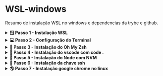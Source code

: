 # WSL-windows

Resumo de instalação WSL no windows e dependencias da trybe e github.

<details>
<summary><strong>🪟 Passo 1 - Instalação WSL</strong></summary>

1º Abra o Windows PowerShell como ADM e execute o comando:

```wsl
wsl --install
```

2º Enquanto instala o WSL abra o Microsoft Store e procure pelo aplicativo:

```terminal
Windows terminal
```

  <details>
    <summary>Imagem do aplicativo - Windows terminal</summary>
    <img src="./images/windows-terminal.png" />
  </details>

- Em seguida instale o aplicativo Windows terminal

3º Quando o WSL for instalado reinicie o computador!

4º Após reiniciar vai aparecer um terminal pedindo para criar um usuario linux, você digita o nome do usuario e a senha para criar, e pronto você já esta com o linux instalado via WSL.

</details>

<details>
<summary><strong>💻 Passo 2 - Configuração do Terminal</strong></summary>

1º Abra o Windows terminal, digitando na barra de pesquisa do windows - "Terminal".

2º Va nas configurações e deixe igual a imagem abaixo

- Em inicialização

<img src="./images/windows-terminal-config.png" />

</details>

<details>
<summary><strong>💚 Passo 3 - Instalação do Oh My Zsh </strong></summary>

1º Abra o terminal do Ubuntu e instale o zsh:

```zsh
sudo apt-get install zsh
```

2º Feche o terminal e abra um novo terminal e instale o Oh My Zsh:

- wget

```wget
install wget
```

```my zsh
sh -c "$(wget -O- https://raw.githubusercontent.com/ohmyzsh/ohmyzsh/master/tools/install.sh)"
```

</details>

<details>
<summary><strong>📇 Passo 4 - Instalação do vscode com code .</strong></summary>

1º Abra o Microsoft Store e procure por vscode:

- OBS: "A instalação tem que ser pela Microsoft Store"

2º Abra um novo terminal do Ubunto e digite o comando abaixo para abrir o vscode da pasta atual:

```code
code .
```

</details>

<details>
<summary><strong>📗 Passo 5 - Instalação do Node com NVM</strong></summary>

1º Abra o terminal do Ubunto e digite o comando abaixo para instalar o NVM:

```nvm
wget -qO- https://raw.githubusercontent.com/nvm-sh/nvm/v0.39.2/install.sh | bash
```

2º Abra uma nova janela do terminal para utilizar os comandos do NVM e digite o comando abaixo para instalar a versão mais atual do node;

```node atual
nvm install lts/
```

3º Em seguida para instalar a versão do node para os projetos da trybe digite o comando abaixo:

```node v16
nvm install 16
```

</details>

<details>
<summary><strong>🔑 Passo 6 - Instalação da chave ssh </strong></summary>

1º Abra o terminal do Ubunto e digite o comando abaixo para instalar uma nova chave publica:

- OBS: onde está escrito "your_email@example.com" é para digitar seu email do github.

```criando key
ssh-keygen -t ed25519 -C "your_email@example.com"
```

- ENTER;
- DIGITE UMA SENHA QUE VOCÊ LEMBRE;
- DIGITE A SENHA NOVAMENTE NOVAMENTE;

2º Agora vamos adicionar a chave criada para o github, no terminal digite o comando abaixo Copie a chave pública SSH para sua área de transferência.

```chave pub
cat ~/.ssh/id_ed25519.pub
```

3º No canto superior direito de qualquer página do github, clique na foto do seu perfil e em Configurações.

<img src="./images/userbar-account-settings.png" width="150"/>

4º Na seção "Access" da barra lateral, clique nas SSH and GPG keys.

5º Clique em New SSH key.
<img src="./images/ssh-add-ssh-key-with-auth.png" />

6º Adicione um titulo para sua chave.

7º Cole sua chave no campo "Key".

<img src="./images/ssh-key-paste-with-type.png" />

8º Clique em Add SSH key.

<img src="./images/ssh-add-key.png" />

</details>

<details>
<summary><strong>🌎 Passo 7 - Instalação google chrome no linux</strong></summary>

1º Abra o terminal do Ubunto e digite o comando abaixo para instalar o google chrome:

```baixar chrome
wget https://dl.google.com/linux/direct/google-chrome-stable_current_amd64.deb
```

2º Instale o pacote do Chrome baixado anteriormente.

```
sudo dpkg -i google-chrome-stable_current_amd64.deb
```

3º Corrija os erros de instalação do Chrome.

```
sudo apt-get install -f
```

4º Digite "google-chrome" e pressione a tecla ↵ Enter para abrir o Chrome.

</details>
